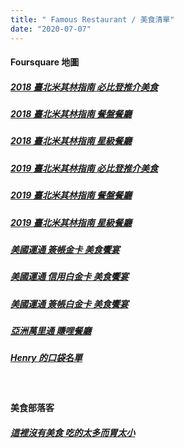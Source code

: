 ```yaml
---
title: " Famous Restaurant / 美食清單"
date: "2020-07-07"
---
```


#### Foursquare 地圖

##### [2018 臺北米其林指南 必比登推介美食](https://pt.foursquare.com/irvinfly/list/%E8%87%BA%E5%8C%97%E7%B1%B3%E5%85%B6%E6%9E%97%E6%8C%87%E5%8D%97%E5%BF%85%E6%AF%94%E7%99%BB%E6%8E%A8%E4%BB%8B%E7%BE%8E%E9%A3%9F-taipei-michelin--bib-gourmand)

##### [2018 臺北米其林指南 餐盤餐廳](https://pt.foursquare.com/irvinfly/list/%E8%87%BA%E5%8C%97%E7%B1%B3%E5%85%B6%E6%9E%97%E6%8C%87%E5%8D%97-2018-%E9%A4%90%E7%9B%A4%E9%A4%90%E5%BB%B3-michelin-guide-taipei)

##### [2018 臺北米其林指南 星級餐廳](https://foursquare.com/irvinfly/list/%E8%87%BA%E5%8C%97%E7%B1%B3%E5%85%B6%E6%9E%97%E6%8C%87%E5%8D%97-2018-%E6%98%9F%E7%B4%9A%E9%A4%90%E5%BB%B3-michelin-guide-taipei)

##### [2019 臺北米其林指南 必比登推介美食](https://foursquare.com/user/588609929/list/%E7%B1%B3%E5%85%B6%E6%9E%97%E6%8C%87%E5%8D%97-2019-%E5%BF%85%E6%AF%94%E7%99%BB%E9%A4%90%E5%BB%B3)

##### [2019 臺北米其林指南 餐盤餐廳](https://foursquare.com/user/588609929/list/%E7%B1%B3%E5%85%B6%E6%9E%97%E6%8C%87%E5%8D%97-2019-%E9%A4%90%E7%9B%A4%E9%A4%90%E5%BB%B3)

##### [2019 臺北米其林指南 星級餐廳](https://foursquare.com/user/588609929/list/%E7%B1%B3%E5%85%B6%E6%9E%97%E6%8C%87%E5%8D%97-2019-%E6%98%9F%E7%B4%9A%E9%A4%90%E5%BB%B3)

##### [美國運通 簽帳金卡 美食饗宴](https://s.hiy.tw/amextw_diningtpe_cg)

##### [美國運通 信用白金卡 美食饗宴](https://s.hiy.tw/amextw_diningtpe_grcc-plat)

##### [美國運通 簽帳白金卡 美食饗宴](https://s.hiy.tw/amextw_diningtpe_cp)

##### [亞洲萬里通 賺哩餐廳](https://s.hiy.tw/asia_tpe)

##### [Henry 的口袋名單](https://pt.foursquare.com/huangiyang/list/%E5%8F%A3%E8%A2%8B%E5%90%8D%E5%96%AE)

</br>

#### 美食部落客

##### [這裡沒有美食 吃的太多而胃太小](http://caocaoluveat.net/)

